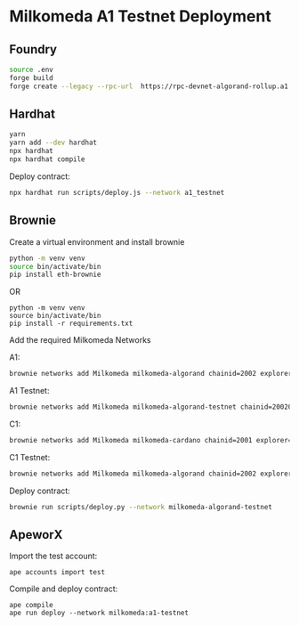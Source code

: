 
# Milkomeda A1 Testnet Deployment


## Foundry

```bash
source .env
forge build
forge create --legacy --rpc-url  https://rpc-devnet-algorand-rollup.a1.milkomeda.com --private-key $PRIVATE_KEY src/Storage.sol:Storage
```


## Hardhat

```bash
yarn
yarn add --dev hardhat
npx hardhat
npx hardhat compile
```

Deploy contract:
```bash
npx hardhat run scripts/deploy.js --network a1_testnet
```




## Brownie

Create a virtual environment and install brownie


```bash
python -m venv venv
source bin/activate/bin
pip install eth-brownie
```

OR

```
python -m venv venv
source bin/activate/bin
pip install -r requirements.txt
```

Add the required Milkomeda Networks

A1:
```bash
brownie networks add Milkomeda milkomeda-algorand chainid=2002 explorer=https://explorer-mainnet-algorand-rollup.a1.milkomeda.com host=https://rpc-mainnet-algorand-rollup.a1.milkomeda.com name="Milkomeda A1"
```


A1 Testnet:
```bash
brownie networks add Milkomeda milkomeda-algorand-testnet chainid=200202 explorer=https://testnet-algorand-rollup.a1.milkomeda.com host=https://rpc-devnet-algorand-rollup.a1.milkomeda.com name="Milkomeda A1 Testnet"
```


C1:
```bash
brownie networks add Milkomeda milkomeda-cardano chainid=2001 explorer=https://explorer-mainnet-cardano-evm.c1.milkomeda.com host=https://rpc-mainnet-cardano-evm.c1.milkomeda.com name="Milkomeda C1"
```

C1 Testnet:
```bash
brownie networks add Milkomeda milkomeda-algorand chainid=2002 explorer=https://explorer-devnet-cardano-evm.c1.milkomeda.com host=https://rpc-devnet-cardano-evm.c1.milkomeda.com name="Milkomeda C1 Testnet"
```


Deploy contract:

```bash
brownie run scripts/deploy.py --network milkomeda-algorand-testnet
```


## ApeworX

Import the test account:
```
ape accounts import test
```


Compile and deploy contract:
```
ape compile
ape run deploy --network milkomeda:a1-testnet
```